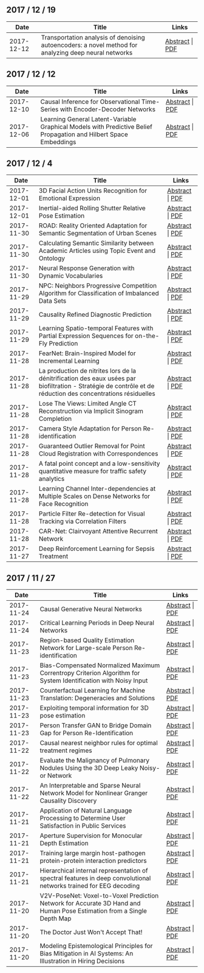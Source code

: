 ## 2017 / 12 / 19

|   Date   |                                                Title                                                 |                                         Links                                          |
|----------|------------------------------------------------------------------------------------------------------|----------------------------------------------------------------------------------------|
|2017-12-12|Transportation analysis of denoising autoencoders: a novel method for   analyzing deep neural networks|[Abstract](http://arxiv.org/abs/1712.04145v1) \| [PDF](http://arxiv.org/pdf/1712.04145v1)|



## 2017 / 12 / 12

|   Date   |                                                       Title                                                       |                                         Links                                          |
|----------|-------------------------------------------------------------------------------------------------------------------|----------------------------------------------------------------------------------------|
|2017-12-10|Causal Inference for Observational Time-Series with Encoder-Decoder   Networks                                     |[Abstract](http://arxiv.org/abs/1712.03553v1) \| [PDF](http://arxiv.org/pdf/1712.03553v1)|
|2017-12-06|Learning General Latent-Variable Graphical Models with Predictive Belief   Propagation and Hilbert Space Embeddings|[Abstract](http://arxiv.org/abs/1712.02046v1) \| [PDF](http://arxiv.org/pdf/1712.02046v1)|



## 2017 / 12 / 4

|   Date   |                                                                             Title                                                                              |                                         Links                                          |
|----------|----------------------------------------------------------------------------------------------------------------------------------------------------------------|----------------------------------------------------------------------------------------|
|2017-12-01|3D Facial Action Units Recognition for Emotional Expression                                                                                                     |[Abstract](http://arxiv.org/abs/1712.00195v1) \| [PDF](http://arxiv.org/pdf/1712.00195v1)|
|2017-12-01|Inertial-aided Rolling Shutter Relative Pose Estimation                                                                                                         |[Abstract](http://arxiv.org/abs/1712.00184v1) \| [PDF](http://arxiv.org/pdf/1712.00184v1)|
|2017-11-30|ROAD: Reality Oriented Adaptation for Semantic Segmentation of Urban   Scenes                                                                                   |[Abstract](http://arxiv.org/abs/1711.11556v1) \| [PDF](http://arxiv.org/pdf/1711.11556v1)|
|2017-11-30|Calculating Semantic Similarity between Academic Articles using Topic   Event and Ontology                                                                      |[Abstract](http://arxiv.org/abs/1711.11508v1) \| [PDF](http://arxiv.org/pdf/1711.11508v1)|
|2017-11-30|Neural Response Generation with Dynamic Vocabularies                                                                                                            |[Abstract](http://arxiv.org/abs/1711.11191v1) \| [PDF](http://arxiv.org/pdf/1711.11191v1)|
|2017-11-29|NPC: Neighbors Progressive Competition Algorithm for Classification of   Imbalanced Data Sets                                                                   |[Abstract](http://arxiv.org/abs/1711.10934v1) \| [PDF](http://arxiv.org/pdf/1711.10934v1)|
|2017-11-29|Causality Refined Diagnostic Prediction                                                                                                                         |[Abstract](http://arxiv.org/abs/1711.10915v1) \| [PDF](http://arxiv.org/pdf/1711.10915v1)|
|2017-11-29|Learning Spatio-temporal Features with Partial Expression Sequences for   on-the-Fly Prediction                                                                 |[Abstract](http://arxiv.org/abs/1711.10914v1) \| [PDF](http://arxiv.org/pdf/1711.10914v1)|
|2017-11-28|FearNet: Brain-Inspired Model for Incremental Learning                                                                                                          |[Abstract](http://arxiv.org/abs/1711.10563v1) \| [PDF](http://arxiv.org/pdf/1711.10563v1)|
|2017-11-28|La production de nitrites lors de la dénitrification des eaux usées   par biofiltration - Stratégie de contrôle et de réduction des   concentrations résiduelles|[Abstract](http://arxiv.org/abs/1711.10868v1) \| [PDF](http://arxiv.org/pdf/1711.10868v1)|
|2017-11-28|Lose The Views: Limited Angle CT Reconstruction via Implicit Sinogram   Completion                                                                              |[Abstract](http://arxiv.org/abs/1711.10388v1) \| [PDF](http://arxiv.org/pdf/1711.10388v1)|
|2017-11-28|Camera Style Adaptation for Person Re-identification                                                                                                            |[Abstract](http://arxiv.org/abs/1711.10295v1) \| [PDF](http://arxiv.org/pdf/1711.10295v1)|
|2017-11-28|Guaranteed Outlier Removal for Point Cloud Registration with   Correspondences                                                                                  |[Abstract](http://arxiv.org/abs/1711.10209v1) \| [PDF](http://arxiv.org/pdf/1711.10209v1)|
|2017-11-28|A fatal point concept and a low-sensitivity quantitative measure for   traffic safety analytics                                                                 |[Abstract](http://arxiv.org/abs/1711.10131v1) \| [PDF](http://arxiv.org/pdf/1711.10131v1)|
|2017-11-28|Learning Channel Inter-dependencies at Multiple Scales on Dense Networks   for Face Recognition                                                                 |[Abstract](http://arxiv.org/abs/1711.10103v1) \| [PDF](http://arxiv.org/pdf/1711.10103v1)|
|2017-11-28|Particle Filter Re-detection for Visual Tracking via Correlation Filters                                                                                        |[Abstract](http://arxiv.org/abs/1711.10069v1) \| [PDF](http://arxiv.org/pdf/1711.10069v1)|
|2017-11-28|CAR-Net: Clairvoyant Attentive Recurrent Network                                                                                                                |[Abstract](http://arxiv.org/abs/1711.10061v1) \| [PDF](http://arxiv.org/pdf/1711.10061v1)|
|2017-11-27|Deep Reinforcement Learning for Sepsis Treatment                                                                                                                |[Abstract](http://arxiv.org/abs/1711.09602v1) \| [PDF](http://arxiv.org/pdf/1711.09602v1)|



## 2017 / 11 / 27

|   Date   |                                                         Title                                                         |                                         Links                                          |
|----------|-----------------------------------------------------------------------------------------------------------------------|----------------------------------------------------------------------------------------|
|2017-11-24|Causal Generative Neural Networks                                                                                      |[Abstract](http://arxiv.org/abs/1711.08936v1) \| [PDF](http://arxiv.org/pdf/1711.08936v1)|
|2017-11-24|Critical Learning Periods in Deep Neural Networks                                                                      |[Abstract](http://arxiv.org/abs/1711.08856v1) \| [PDF](http://arxiv.org/pdf/1711.08856v1)|
|2017-11-23|Region-based Quality Estimation Network for Large-scale Person   Re-identification                                     |[Abstract](http://arxiv.org/abs/1711.08766v1) \| [PDF](http://arxiv.org/pdf/1711.08766v1)|
|2017-11-23|Bias-Compensated Normalized Maximum Correntropy Criterion Algorithm for   System Identification with Noisy Input       |[Abstract](http://arxiv.org/abs/1711.08677v1) \| [PDF](http://arxiv.org/pdf/1711.08677v1)|
|2017-11-23|Counterfactual Learning for Machine Translation: Degeneracies and   Solutions                                          |[Abstract](http://arxiv.org/abs/1711.08621v1) \| [PDF](http://arxiv.org/pdf/1711.08621v1)|
|2017-11-23|Exploiting temporal information for 3D pose estimation                                                                 |[Abstract](http://arxiv.org/abs/1711.08585v1) \| [PDF](http://arxiv.org/pdf/1711.08585v1)|
|2017-11-23|Person Transfer GAN to Bridge Domain Gap for Person Re-Identification                                                  |[Abstract](http://arxiv.org/abs/1711.08565v1) \| [PDF](http://arxiv.org/pdf/1711.08565v1)|
|2017-11-22|Causal nearest neighbor rules for optimal treatment regimes                                                            |[Abstract](http://arxiv.org/abs/1711.08451v1) \| [PDF](http://arxiv.org/pdf/1711.08451v1)|
|2017-11-22|Evaluate the Malignancy of Pulmonary Nodules Using the 3D Deep Leaky   Noisy-or Network                                |[Abstract](http://arxiv.org/abs/1711.08324v1) \| [PDF](http://arxiv.org/pdf/1711.08324v1)|
|2017-11-22|An Interpretable and Sparse Neural Network Model for Nonlinear Granger   Causality Discovery                           |[Abstract](http://arxiv.org/abs/1711.08160v1) \| [PDF](http://arxiv.org/pdf/1711.08160v1)|
|2017-11-21|Application of Natural Language Processing to Determine User   Satisfaction in Public Services                         |[Abstract](http://arxiv.org/abs/1711.08083v1) \| [PDF](http://arxiv.org/pdf/1711.08083v1)|
|2017-11-21|Aperture Supervision for Monocular Depth Estimation                                                                    |[Abstract](http://arxiv.org/abs/1711.07933v1) \| [PDF](http://arxiv.org/pdf/1711.07933v1)|
|2017-11-21|Training large margin host-pathogen protein-protein interaction   predictors                                           |[Abstract](http://arxiv.org/abs/1711.07886v1) \| [PDF](http://arxiv.org/pdf/1711.07886v1)|
|2017-11-21|Hierarchical internal representation of spectral features in deep   convolutional networks trained for EEG decoding    |[Abstract](http://arxiv.org/abs/1711.07792v2) \| [PDF](http://arxiv.org/pdf/1711.07792v2)|
|2017-11-20|V2V-PoseNet: Voxel-to-Voxel Prediction Network for Accurate 3D Hand and   Human Pose Estimation from a Single Depth Map|[Abstract](http://arxiv.org/abs/1711.07399v1) \| [PDF](http://arxiv.org/pdf/1711.07399v1)|
|2017-11-20|The Doctor Just Won't Accept That!                                                                                     |[Abstract](http://arxiv.org/abs/1711.08037v2) \| [PDF](http://arxiv.org/pdf/1711.08037v2)|
|2017-11-20|Modeling Epistemological Principles for Bias Mitigation in AI Systems:   An Illustration in Hiring Decisions           |[Abstract](http://arxiv.org/abs/1711.07111v1) \| [PDF](http://arxiv.org/pdf/1711.07111v1)|



